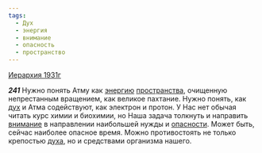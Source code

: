 ```yaml
---
tags:
  - Дух
  - энергия
  - внимание
  - опасность
  - пространство
---
```


[Иерархия 1931г](/agni/1931)

___241___
Нужно понять Атму как [энергию](/tag/#энергия) [пространства](/tag/#пространство), очищенную непрестанным вращением, как великое пахтание. Нужно понять, как [дух](/tag/#Дух) и Атма содействуют, как электрон и протон. У Нас нет обычая читать курс химии и биохимии, но Наша задача толкнуть и направить [внимание](/tag/#внимание) в направлении наибольшей нужды и [опасности](/tag/#опасность). Может быть, сейчас наиболее опасное время. Можно противостоять не только крепостью [духа](/tag/#Дух), но и средствами организма нашего.   

